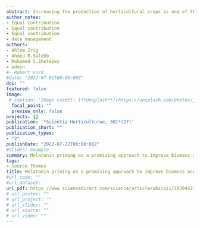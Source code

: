 ```yaml
---
abstract: Increasing the production of horticultural crops is one of the most important challenges worldwide. Seed priming is a promising agricultural procedure for supporting growth and quality of economic crops. Among the most efficient seed priming agents that play a significant role in improving plant growth, chemical composition and bioactivity is melatonin (MT). This study was carried out to investigate the impact of MT priming on sprouting of three genotypes of quinoa (Chenopodium quinoa) and their nutritive value. Different primary and secondary metabolites of the three genotypes (regalona, kvl-sra2, Q37) were quantified. MT priming promoted the growth of quinoa genotypes by increasing their biomass accumulation and total nutrient content. Regarding the effect of MT priming on pigments, there was an obvious upward trend in leaf pigments of regalona. Besides, our results showed that MT priming increased the vitamins content such as thiamin and tocopherol content. Essential amino acids, organic acids and unsaturated fatty acids were significantly higher in MT-primed plants relative to the corresponding controls. Further, MT priming enhanced the accumulation of total soluble sugar, polyphenols, and flavonoids, which contribute to higher antioxidant and antidiabetic activities. Interestingly, species-specific responses toward MT priming were noticeable, where kvl-sra2 sprouts showed the highest antioxidant and antidiabetic activities among the three-quinoa genotypes. Overall, the current results suggest that MT priming could be used as a powerful agricultural approach to improve the growth and functional food value of quinoa sprouts. 
author_notes:
- Equal contribution
- Equal contribution
- Equal contribution
- data management
authors:
- Ahlem Zrig 
- Ahmed M.Salehb
- Mohamed S.Sheteiwy 
- admin
#- Robert Ford
#date: "2022-07-01T00:00:00Z"
doi: ""
featured: false
image:
 # caption: 'Image credit: [**Unsplash**](https://unsplash.com/photos/jdD8gXaTZsc)'
  focal_point: ""
  preview_only: false
projects: []
publication: '*Scientia Horticulturae, 301*(27)'
publication_short: ""
publication_types:
- "2"
publishDate: "2022-07-22T00:00:00Z"
#slides: example
summary: Melatonin priming as a promising approach to improve biomass accumulation and the nutritional values of Chenopodium quinoa sprouts A genotype based study
tags:
- Source Themes
title: Melatonin priming as a promising approach to improve biomass accumulation and the nutritional values of Chenopodium quinoa sprouts A genotype based study
#url_code: ""
#url_dataset: 
url_pdf: https://www.sciencedirect.com/science/article/abs/pii/S0304423822002138?via%3Dihub
# url_poster: ""
# url_project: ""
# url_slides: ""
# url_source: ""
# url_video: ""
---
```


